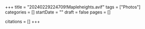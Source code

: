 +++
title = "20240229224709!Mapleheights.avif"
tags = ["Photos"]
categories = []
startDate = ""
draft = false
pages = []

citations = []
+++
